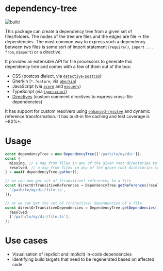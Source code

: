 # dependency-tree

![build](https://github.com/canva-public/dependency-tree/actions/workflows/node.js.yml/badge.svg)

This package can create a dependency tree from a given set of files/folders.
The nodes of the tree are files and the edges are file -> file dependencies.
The most common way to express such a dependency between two files is some sort of import statement (`require()`, `import ... from`, `@import`) or a directive.

It provides an extensible API for file processors to generate this dependency tree and comes with a few of them out of the box:

- CSS (postcss dialect, via [`detective-postcss`](https://www.npmjs.com/package/detective-postcss))
- Gherkin (`*.feature`, via [`gherkin`](https://www.npmjs.com/package/gherkin))
- JavaScript (via [`acorn`](https://www.npmjs.com/package/acorn) and [`esquery`](https://www.npmjs.com/package/esquery))
- TypeScript (via [`typescript`](https://www.npmjs.com/package/typescript))
- [Directives](./docs/directive.md) (custom comment directives to express cross-file dependencies)

It has support for custom resolvers using [`enhanced-resolve`](https://www.npmjs.com/package/enhanced-resolve) and dynamic reference transformation.
It has built-in file caching and test coverage is ~80%+.

# Usage

```ts
const dependencyTree = new DependencyTree(['/path/to/my/dir']);
const {
  missing, // a map from files in any of the given root directories to their (missing) dependencies
  resolved, // a map from files in any of the given root directories to their dependencies
} = await dependencyTree.gather();

// we can now get set of (transitive) references to a file
const directOrTransitiveReferences = DependencyTree.getReferences(resolved, [
  '/path/to/my/dir/file.ts',
]);

// or we can get the set of (transitive) dependencies of a file
const directOrTransitiveDependencies = DependencyTree.getDependencies(
  resolved,
  ['/path/to/my/dir/file.ts'],
);
```

# Use cases

- Visualisation of (epxlicit and implicit) in-code dependencies
- Identifying build targets that need to be regenerated based on affected code
